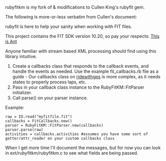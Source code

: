 rubyfitkm is my fork of & modifications to Cullen King's rubyfit gem.

The following is more-or-less verbatim from Cullen's document:

rubyfit is here to help your sanity when working with FIT files.

This project contains the FIT SDK version 10.20, so pay your respects: [This is Ant](http://www.thisisant.com/pages/products/fit-sdk)

Anyone familiar with stream based XML processing should find using this library intuitive.

1. Create a callbacks class that responds to the callback events, and handle the events as needed.  Use the example fit\_callbacks.rb file as a guide - Our callbacks class on [ridewithgps](http://ridewithgps.com) is more complex, as it needs states to properly process laps, etc.
2. Pass in your callback class instance to the RubyFitKM::FitParser initializer.
3. Call parse() on your parser instance.

Example:

    raw = IO.read("myfitfile.fit")
    callbacks = FitCallbacks.new()
    parser = RubyFitKM::FitParser.new(callbacks)
    parser.parse(raw)
    activities = callbacks.activities #assumes you have some sort of getter/attr_reader on your custom callbacks class

When I get more time I'll document the messages, but for now you can look in ext/rubyfitkm/rubyfitkm.c to see what fields are being passed.
